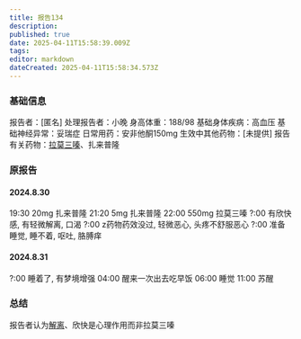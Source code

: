 ```yaml
---
title: 报告134
description: 
published: true
date: 2025-04-11T15:58:39.009Z
tags: 
editor: markdown
dateCreated: 2025-04-11T15:58:34.573Z
---
```


### 基础信息
报告者：[匿名]
处理报告者：小晚
身高体重：188/98
基础身体疾病：高血压
基础神经异常：妥瑞症
日常用药：安非他酮150mg
生效中其他药物：[未提供]
报告有关药物：[拉莫三嗪](/drug/拉莫三嗪)、扎来普隆

### 原报告
#### 2024.8.30
19:30 20mg 扎来普隆
21:20 5mg 扎来普隆
22:00 550mg 拉莫三嗪
?:00 有欣快感, 有轻微解离, 口渴
?:00 z药物药效没过, 轻微恶心, 头疼不舒服恶心
?:00 准备睡觉, 睡不着, 呕吐, 胳膊痒

#### 2024.8.31

?:00 睡着了, 有梦境增强
04:00 醒来一次出去吃早饭
06:00 睡觉
11:00 苏醒

### 总结
报告者认为[解离](/drug_effect/解离)、欣快是心理作用而非拉莫三嗪